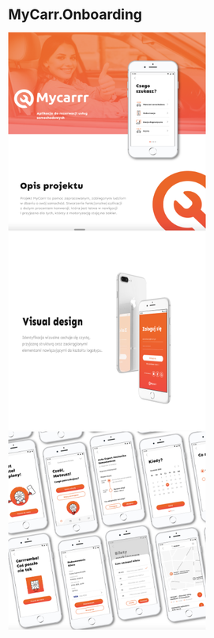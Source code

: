 # MyCarr.Onboarding

<img src="MyCarrr.01.png" width="400" height="400" >
<img src="MyCarrr.02.png" width="400" height="400" >
<img src="MyCarrr.03.png" width="400" height="400" >
